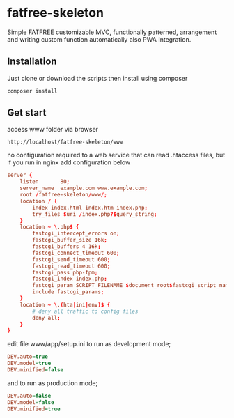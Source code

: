 # fatfree-skeleton
Simple FATFREE customizable MVC, functionally patterned, arrangement and writing custom function automatically also PWA Integration.
## Installation
Just clone or download the scripts then install using composer
```html
composer install
```
## Get start
access www folder via browser
```text
http://localhost/fatfree-skeleton/www 
```
no configuration required to a web service that can read .htaccess files, but if you run in nginx add configuration below
```conf
server {
    listen       80;
    server_name  example.com www.example.com;
    root /fatfree-skeleton/www/;    
    location / {
        index index.html index.htm index.php;      
        try_files $uri /index.php?$query_string;
    }
    location ~ \.php$ {
        fastcgi_intercept_errors on;
        fastcgi_buffer_size 16k;
        fastcgi_buffers 4 16k;
        fastcgi_connect_timeout 600;
        fastcgi_send_timeout 600;
        fastcgi_read_timeout 600;
        fastcgi_pass php-fpm;
        fastcgi_index index.php;
        fastcgi_param SCRIPT_FILENAME $document_root$fastcgi_script_name;
        include fastcgi_params;
    }
    location ~ \.(hta|ini|env)$ {
        # deny all traffic to config files
        deny all;
    }
}
```
edit file www/app/setup.ini to run as development mode;
```ini
DEV.auto=true
DEV.model=true
DEV.minified=false
```
and to run as production mode;
```ini
DEV.auto=false
DEV.model=false
DEV.minified=true
```

